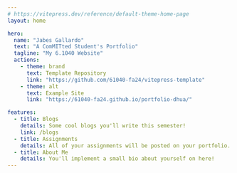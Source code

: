 ```yaml
---
# https://vitepress.dev/reference/default-theme-home-page
layout: home

hero:
  name: "Jabes Gallardo"
  text: "A ComMITted Student's Portfolio"
  tagline: "My 6.1040 Website"
  actions:
    - theme: brand
      text: Template Repository
      link: "https://github.com/61040-fa24/vitepress-template"
    - theme: alt
      text: Example Site
      link: "https://61040-fa24.github.io/portfolio-dhua/"

features:
  - title: Blogs
    details: Some cool blogs you'll write this semester!
    link: /blogs
  - title: Assignments
    details: All of your assignments will be posted on your portfolio.
  - title: About Me
    details: You'll implement a small bio about yourself on here!
---
```

